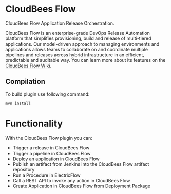 # CloudBees Flow
CloudBees Flow Application Release Orchestration.

CloudBees Flow is an enterprise-grade DevOps Release Automation platform that simplifies provisioning, build and release of multi-tiered applications. Our model-driven approach to managing environments and applications allows teams to collaborate on and coordinate multiple pipelines and releases across hybrid infrastructure in an efficient, predictable and auditable way.
You can learn more about its features on the [CloudBees Flow Wiki](https://wiki.jenkins-ci.org/display/JENKINS/CloudBees+Flow+Plugin).


## Compilation
To build plugin use following command:

```mvn install```

# Functionality
With the CloudBees Flow plugin you can:
* Trigger a release in CloudBees Flow
* Trigger a pipeline in CloudBees Flow
* Deploy an application in CloudBees Flow
* Publish an artifact from Jenkins into the CloudBees Flow artifact repository
* Run a Procedure in ElectricFlow
* Call a REST API to invoke any action in CloudBees Flow
* Create Application in CloudBees Flow from Deployment Package
